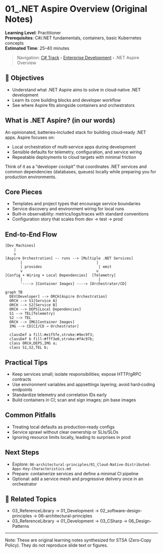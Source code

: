 # 01_.NET Aspire Overview (Original Notes)

**Learning Level**: Practitioner  
**Prerequisites**: C#/.NET fundamentals, containers, basic Kubernetes concepts  
**Estimated Time**: 25–40 minutes

> Navigation: [C# Track](../README.md) › [Enterprise Development](./README.md) › .NET Aspire Overview

## 🎯 Objectives

- Understand what .NET Aspire aims to solve in cloud‑native .NET development
- Learn its core building blocks and developer workflow
- See where Aspire fits alongside containers and orchestrators

## What is .NET Aspire? (in our words)

An opinionated, batteries‑included stack for building cloud‑ready .NET apps. Aspire focuses on:

- Local orchestration of multi‑service apps during development
- Sensible defaults for telemetry, configuration, and service wiring
- Repeatable deployments to cloud targets with minimal friction

Think of it as a “developer cockpit” that coordinates .NET services and common dependencies (databases, queues) locally while preparing you for production environments.

## Core Pieces

- Templates and project types that encourage service boundaries
- Service discovery and environment wiring for local runs
- Built‑in observability: metrics/logs/traces with standard conventions
- Configuration story that scales from dev → test → prod

## End‑to‑End Flow

```text
[Dev Machines]
    |
    v
[Aspire Orchestration] -- runs --> [Multiple .NET Services]
       |                                  |
       | provides                          | emit
       v                                  v
[Config + Wiring + Local Dependencies]  [Telemetry]
       |                                   |
       '----> [Container Images] ----> [Orchestrator/CD]
```

```mermaid
graph TB
  DEV[Developer] --> ORCH[Aspire Orchestration]
  ORCH --> S1[Service A]
  ORCH --> S2[Service B]
  ORCH --> DEPS[Local Dependencies]
  S1 --> TEL[Telemetry]
  S2 --> TEL
  ORCH --> IMG[Container Images]
  IMG --> CD[CI/CD → Orchestrator]

  classDef a fill:#e1f5fe,stroke:#9ec9f3;
  classDef b fill:#fff3e0,stroke:#f4c97b;
  class ORCH,DEPS,IMG a;
  class S1,S2,TEL b;
```

## Practical Tips

- Keep services small; isolate responsibilities; expose HTTP/gRPC contracts
- Use environment variables and appsettings layering; avoid hard‑coding endpoints
- Standardize telemetry and correlation IDs early
- Build containers in CI; scan and sign images; pin base images

## Common Pitfalls

- Treating local defaults as production‑ready configs
- Service sprawl without clear ownership or SLIs/SLOs
- Ignoring resource limits locally, leading to surprises in prod

## Next Steps

- Explore: `06-architectural-principles/01_Cloud-Native-Distributed-Apps-Key-Characteristics.md`
- Prepare: containerize services and define a minimal CI pipeline
- Optional: add a service mesh and progressive delivery once in an orchestrator

## 🔗 Related Topics

- 03_ReferenceLibrary → 01_Development → 02_software-design-principles → 06-architectural-principles
- 03_ReferenceLibrary → 01_Development → 03_CSharp → 06_Design-Patterns

---

Note: These are original learning notes synthesized for STSA (Zero‑Copy Policy). They do not reproduce slide text or figures.
